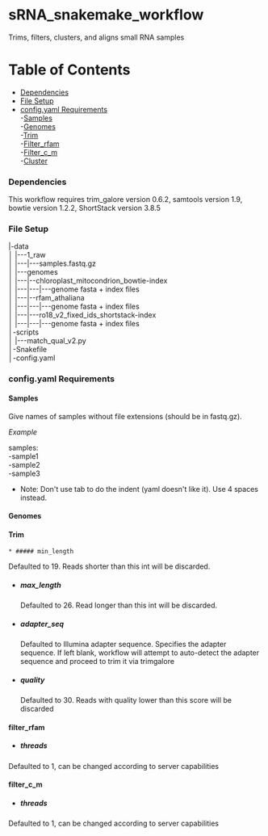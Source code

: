 # sRNA_snakemake_workflow

Trims, filters, clusters, and aligns small RNA samples

Table of Contents
=================
* [Dependencies](#dependencies)    
* [File Setup](#file-setup)    
* [config.yaml Requirements](#config-yaml-requirements)    
  -[Samples](#samples)    
  -[Genomes](#genomes)    
  -[Trim](#trim)    
  -[Filter_rfam](#filter_rfam)    
  -[Filter_c_m](#filter_c_m)    
  -[Cluster](#cluster)    


### Dependencies

This workflow requires trim_galore version 0.6.2, samtools version 1.9, bowtie version 1.2.2, ShortStack version 3.8.5


### File Setup

|-data    
│      |---1_raw    
│       |---|---samples.fastq.gz    
│       |---genomes    
│      |---|--chloroplast_mitocondrion_bowtie-index    
│      |---|---|---genome fasta + index files    
│      |---|--rfam_athaliana    
│      |---|---|---genome fasta + index files    
│      |---|---ro18_v2_fixed_ids_shortstack-index    
│      |---|---|---genome fasta + index files    
│-scripts    
│      |---match_qual_v2.py    
│-Snakefile     
│-config.yaml    

### config.yaml Requirements

#### Samples

Give names of samples without file extensions (should be in fastq.gz). 

*Example*

samples:    
    -sample1    
    -sample2    
    -sample3    
    
* Note: Don't use tab to do the indent (yaml doesn't like it). Use 4 spaces instead.

#### Genomes

#### Trim

    * ##### min_length

   Defaulted to 19. Reads shorter than this int will be discarded.

* ##### max_length

   Defaulted to 26. Read longer than this int will be discarded.

* ##### adapter_seq

   Defaulted to Illumina adapter sequence. Specifies the adapter sequence. If left blank, workflow will attempt to auto-detect the adapter sequence and proceed to trim it via trimgalore

* ##### quality

   Defaulted to 30. Reads with quality lower than this score will be discarded



#### filter_rfam

* ##### threads    
Defaulted to 1, can be changed according to server capabilities
    
#### filter_c_m

* ##### threads    
Defaulted to 1, can be changed according to server capabilities
   
